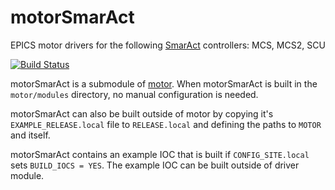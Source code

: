 # motorSmarAct
EPICS motor drivers for the following [SmarAct](http://www.smaract.com/) controllers: MCS, MCS2, SCU

[![Build Status](https://travis-ci.org/epics-motor/motorSmarAct.png)](https://travis-ci.org/epics-motor/motorSmarAct)

motorSmarAct is a submodule of [motor](https://github.com/epics-modules/motor).  When motorSmarAct is built in the ``motor/modules`` directory, no manual configuration is needed.

motorSmarAct can also be built outside of motor by copying it's ``EXAMPLE_RELEASE.local`` file to ``RELEASE.local`` and defining the paths to ``MOTOR`` and itself.

motorSmarAct contains an example IOC that is built if ``CONFIG_SITE.local`` sets ``BUILD_IOCS = YES``.  The example IOC can be built outside of driver module.

